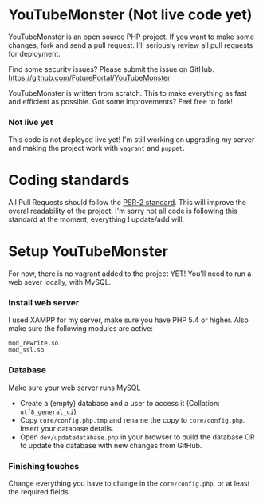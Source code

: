 # YouTubeMonster (Not live code yet)

YouTubeMonster is an open source PHP project. If you want to make some changes, fork and send a pull request. I'll seriously review all pull requests for deployment.

Find some security issues? Please submit the issue on GitHub.
https://github.com/FuturePortal/YouTubeMonster

YouTubeMonster is written from scratch. This to make everything as fast and efficient as possible. Got some improvements? Feel free to fork!

### Not live yet

This code is not deployed live yet! I'm still working on upgrading my server and making the project work with `vagrant` and `puppet`.

# Coding standards

All Pull Requests should follow the [PSR-2 standard](https://github.com/php-fig/fig-standards/blob/master/accepted/PSR-2-coding-style-guide.md). This will improve the overal readability of the project. I'm sorry not all code is following this standard at the moment, everything I update/add will.

# Setup YouTubeMonster

For now, there is no vagrant added to the project YET! You'll need to run a web sever locally, with MySQL.

### Install web server
I used XAMPP for my server, make sure you have PHP 5.4 or higher. Also make sure the following modules are active:
```
mod_rewrite.so
mod_ssl.so
```

### Database
Make sure your web server runs MySQL
* Create a (empty) database and a user to access it (Collation: `utf8_general_ci`)
* Copy `core/config.php.tmp` and rename the copy to `core/config.php`. Insert your database details.
* Open `dev/updatedatabase.php` in your browser to build the database OR to update the database with new changes from GitHub.

### Finishing touches
Change everything you have to change in the `core/config.php`, or at least the required fields.